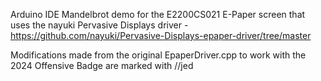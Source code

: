 Arduino IDE Mandelbrot demo for the E2200CS021 E-Paper screen that uses the nayuki Pervasive Displays driver - https://github.com/nayuki/Pervasive-Displays-epaper-driver/tree/master

Modifications made from the original EpaperDriver.cpp to work with the 2024 Offensive Badge are marked with //jed




